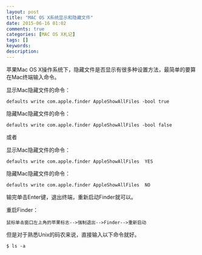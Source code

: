 ```yaml
---
layout: post
title: "MAC OS X系统显示和隐藏文件"
date: 2015-06-16 01:02
comments: true
categories: [MAC OS X札记]
tags: []
keywords: 
description: 
---
```

苹果Mac OS X操作系统下，隐藏文件是否显示有很多种设置方法，最简单的要算在Mac终端输入命令。

显示Mac隐藏文件的命令：
```
defaults write com.apple.finder AppleShowAllFiles -bool true
```

隐藏Mac隐藏文件的命令：
```
defaults write com.apple.finder AppleShowAllFiles -bool false
```

或者

显示Mac隐藏文件的命令：
```
defaults write com.apple.finder AppleShowAllFiles  YES
```

隐藏Mac隐藏文件的命令：
```
defaults write com.apple.finder AppleShowAllFiles  NO
```
<!--more-->
输完单击Enter键，退出终端，重新启动Finder就可以。

重启Finder：
```
鼠标单击窗口左上角的苹果标志-->强制退出-->Finder-->重新启动
```

但是对于熟悉Unix的码农来说，直接输入以下命令就好。
```
$ ls -a
```